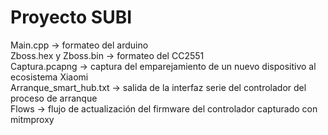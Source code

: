 # Proyecto SUBI
Main.cpp -> formateo del arduino  
Zboss.hex y Zboss.bin -> formateo del CC2551  
Captura.pcapng -> captura del emparejamiento de un nuevo dispositivo al ecosistema Xiaomi  
Arranque_smart_hub.txt -> salida de la interfaz serie del controlador del proceso de arranque  
Flows -> flujo de actualización del firmware del controlador capturado con mitmproxy
